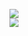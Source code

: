 [![](https://img.shields.io/badge/Made%20With-Github%20Spray-lightgrey.svg?style=for-the-badge&logo=github)](https://github.com/Annihil/github-spray#11068)  
[![](https://i.imgur.com/2DrTn0Z.gif)](https://github.com/Annihil/github-spray)